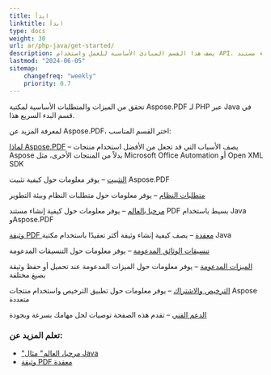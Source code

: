 ```yaml
---
title: ابدأ 
linktitle: ابدأ
type: docs
weight: 30
url: ar/php-java/get-started/
description: يصف هذا القسم المبادئ الأساسية للعمل واستخدام API. كما يوضح أمثلة بسيطة ومعقدة لإنشاء مستند PDF
lastmod: "2024-06-05"   
sitemap: 
    changefreq: "weekly"
    priority: 0.7
---
```


تحقق من الميزات والمتطلبات الأساسية لمكتبة Aspose.PDF لـ PHP عبر Java في قسم البدء السريع هذا.

لمعرفة المزيد عن Aspose.PDF، اختر القسم المناسب:

[لماذا Aspose.PDF](/pdf/php-java/why-aspose-pdf/) – يصف الأسباب التي قد تجعل من الأفضل استخدام منتجات Aspose بدلاً من المنتجات الأخرى، مثل Microsoft Office Automation أو Open XML SDK

[التثبيت](/pdf/php-java/installation/) – يوفر معلومات حول كيفية تثبيت Aspose.PDF

[متطلبات النظام](/pdf/php-java/system-requirements/) – يوفر معلومات حول متطلبات النظام وبيئة التطوير

[مرحبا بالعالم](/pdf/php-java/hello-world-example/) – يوفر معلومات حول كيفية إنشاء مستند PDF بسيط باستخدام Java وAspose.PDF

[وثيقة PDF معقدة](/pdf/php-java/complex-pdf-example/) – يصف كيفية إنشاء وثيقة أكثر تعقيدًا باستخدام مكتبة Java

[تنسيقات الوثائق المدعومة](/pdf/php-java/supported-file-formats/) – يوفر معلومات حول التنسيقات المدعومة

[الميزات المدعومة](/pdf/php-java/key-features/) – يوفر معلومات حول الميزات المدعومة عند تحميل أو حفظ وثيقة بصيغ مختلفة

[الترخيص والاشتراك](/pdf/php-java/licensing/) – يوفر معلومات حول تطبيق الترخيص واستخدام منتجات Aspose متعددة

[الدعم الفني](/pdf/php-java/technical-support/) – تقدم هذه الصفحة توصيات لحل مهامك بسرعة وبجودة

### تعلم المزيد عن:

- ["مرحبا، العالم" مثال Java](/pdf/php-java/hello-world-example/)
- [وثيقة PDF معقدة](/pdf/php-java/complex-pdf-example/)